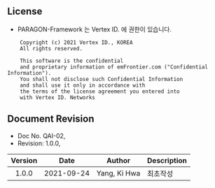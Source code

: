 ## License

* PARAGON-Framework 는 Vertex ID. 에 권한이 있습니다.
```
    Copyright (c) 2021 Vertex ID., KOREA
    All rights reserved.
    
    This software is the confidential
    and proprietary information of emFrontier.com ("Confidential Information").
    You shall not disclose such Confidential Information
    and shall use it only in accordance with
    the terms of the license agreement you entered into
    with Vertex ID. Networks
```

## Document Revision

* Doc No. QAI-02, 
* Revision: 1.0.0,  

| Version | Date       | Author       | Description |
| :-----: | :--------: | :----------: | ----------- |
| 1.0.0   | 2021-09-24 | Yang, Ki Hwa | 최초작성      |


